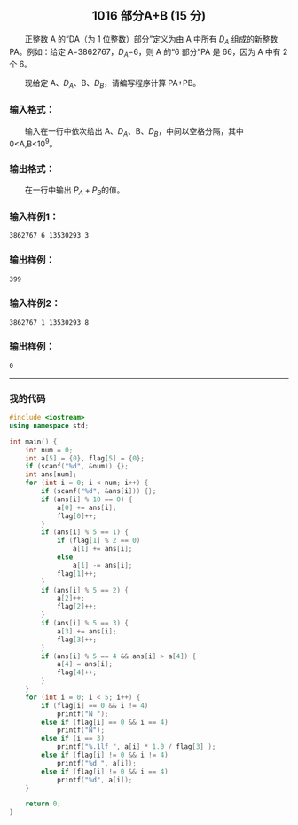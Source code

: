 ## <center>1016 部分A+B (15 分)</center>

&emsp;&emsp;正整数 A 的“DA​（为 1 位整数）部分”定义为由 A 中所有 $D_A$​ 组成的新整数 PA​。例如：给定 A=3862767，$D_A$​=6，则 A 的“6 部分”PA​ 是 66，因为 A 中有 2 个 6。

&emsp;&emsp;现给定 A、$D_A$​、B、$D_B$​，请编写程序计算 PA​+PB​。

### 输入格式：

&emsp;&emsp;输入在一行中依次给出 A、$D_A$​、B、$D_B$​，中间以空格分隔，其中 0<A,B<$10^9$。

### 输出格式：

&emsp;&emsp;在一行中输出 $P_A​+P_B$​ 的值。

### 输入样例1：

```txt
3862767 6 13530293 3
```

### 输出样例：

```txt
399
```

### 输入样例2：

```txt
3862767 1 13530293 8
```

### 输出样例：

```txt
0
```

---

### 我的代码

```c++
#include <iostream>
using namespace std;

int main() {
	int num = 0;
	int a[5] = {0}, flag[5] = {0};
	if (scanf("%d", &num)) {};
	int ans[num];
	for (int i = 0; i < num; i++) {
		if (scanf("%d", &ans[i])) {};
		if (ans[i] % 10 == 0) {
			a[0] += ans[i];
			flag[0]++;
		}
		if (ans[i] % 5 == 1) {
			if (flag[1] % 2 == 0)
				a[1] += ans[i];
			else
				a[1] -= ans[i];
			flag[1]++;
		}
		if (ans[i] % 5 == 2) {
			a[2]++;
			flag[2]++;
		}
		if (ans[i] % 5 == 3) {
			a[3] += ans[i];
			flag[3]++;
		}
		if (ans[i] % 5 == 4 && ans[i] > a[4]) {
			a[4] = ans[i];
			flag[4]++;
		}
	}
	for (int i = 0; i < 5; i++) {
		if (flag[i] == 0 && i != 4)
			printf("N ");
		else if (flag[i] == 0 && i == 4)
			printf("N");
		else if (i == 3)
			printf("%.1lf ", a[i] * 1.0 / flag[3] );
		else if (flag[i] != 0 && i != 4)
			printf("%d ", a[i]);
		else if (flag[i] != 0 && i == 4)
			printf("%d", a[i]);
	}

	return 0;
}
```
